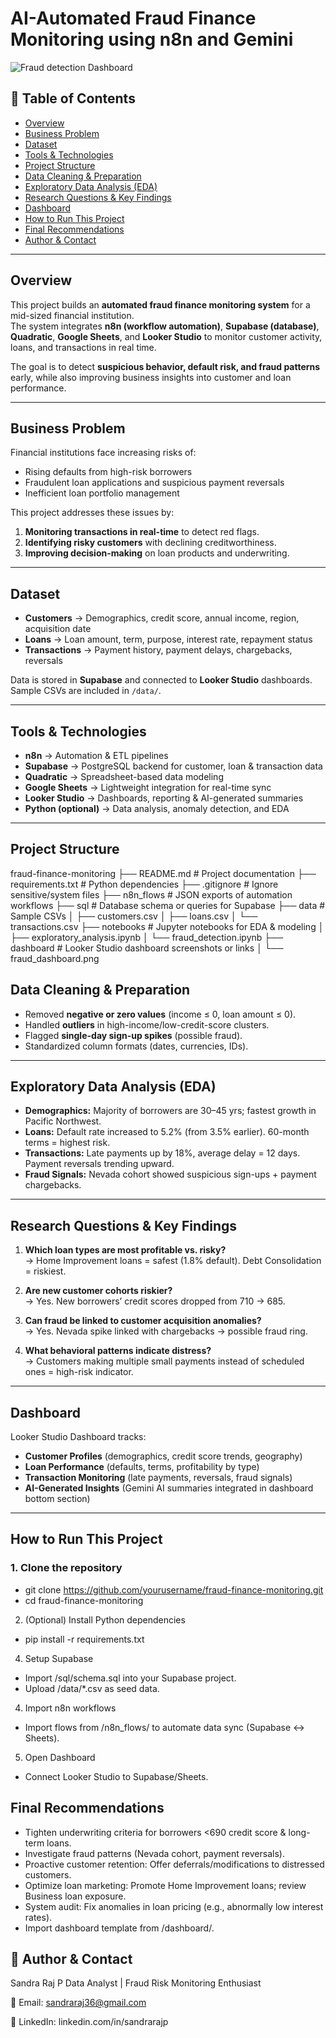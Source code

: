 # AI-Automated Fraud Finance Monitoring using n8n and Gemini  
![Fraud detection Dashboard](https://github.com/user-attachments/assets/7570ff5b-c30e-4bc2-b361-32f79beb382f)

## 📌 Table of Contents  
- [Overview](#overview)  
- [Business Problem](#business-problem)   
- [Dataset](#dataset)  
- [Tools & Technologies](#tools--technologies)  
- [Project Structure](#project-structure)  
- [Data Cleaning & Preparation](#data-cleaning--preparation)  
- [Exploratory Data Analysis (EDA)](#exploratory-data-analysis-eda)  
- [Research Questions & Key Findings](#research-questions--key-findings)  
- [Dashboard](#dashboard)  
- [How to Run This Project](#how-to-run-this-project)  
- [Final Recommendations](#final-recommendations)  
- [Author & Contact](#author--contact)  

---

## Overview  
This project builds an **automated fraud finance monitoring system** for a mid-sized financial institution.  
The system integrates **n8n (workflow automation)**, **Supabase (database)**, **Quadratic**, **Google Sheets**, and **Looker Studio** to monitor customer activity, loans, and transactions in real time.  

The goal is to detect **suspicious behavior, default risk, and fraud patterns** early, while also improving business insights into customer and loan performance.  

---

## Business Problem  
Financial institutions face increasing risks of:  
- Rising defaults from high-risk borrowers  
- Fraudulent loan applications and suspicious payment reversals  
- Inefficient loan portfolio management  

This project addresses these issues by:  
1. **Monitoring transactions in real-time** to detect red flags.  
2. **Identifying risky customers** with declining creditworthiness.  
3. **Improving decision-making** on loan products and underwriting.  

---

## Dataset  
- **Customers** → Demographics, credit score, annual income, region, acquisition date  
- **Loans** → Loan amount, term, purpose, interest rate, repayment status  
- **Transactions** → Payment history, payment delays, chargebacks, reversals  

Data is stored in **Supabase** and connected to **Looker Studio** dashboards.  
Sample CSVs are included in `/data/`.  

---

## Tools & Technologies  
- **n8n** → Automation & ETL pipelines  
- **Supabase** → PostgreSQL backend for customer, loan & transaction data  
- **Quadratic** → Spreadsheet-based data modeling  
- **Google Sheets** → Lightweight integration for real-time sync  
- **Looker Studio** → Dashboards, reporting & AI-generated summaries  
- **Python (optional)** → Data analysis, anomaly detection, and EDA  

---

## Project Structure  
fraud-finance-monitoring
├── README.md             # Project documentation
├── requirements.txt      # Python dependencies
├── .gitignore            # Ignore sensitive/system files
├── n8n_flows             # JSON exports of automation workflows
├── sql                   # Database schema or queries for Supabase
├── data                  # Sample CSVs
│ ├── customers.csv
│ ├── loans.csv
│ └── transactions.csv
├── notebooks            # Jupyter notebooks for EDA & modeling
│ ├── exploratory_analysis.ipynb
│ └── fraud_detection.ipynb
├── dashboard            # Looker Studio dashboard screenshots or links
│ └── fraud_dashboard.png

## Data Cleaning & Preparation  
- Removed **negative or zero values** (income ≤ 0, loan amount ≤ 0).  
- Handled **outliers** in high-income/low-credit-score clusters.  
- Flagged **single-day sign-up spikes** (possible fraud).  
- Standardized column formats (dates, currencies, IDs).  

---

## Exploratory Data Analysis (EDA)  
- **Demographics:** Majority of borrowers are 30–45 yrs; fastest growth in Pacific Northwest.  
- **Loans:** Default rate increased to 5.2% (from 3.5% earlier). 60-month terms = highest risk.  
- **Transactions:** Late payments up by 18%, average delay = 12 days. Payment reversals trending upward.  
- **Fraud Signals:** Nevada cohort showed suspicious sign-ups + payment chargebacks.  

---

## Research Questions & Key Findings  
1. **Which loan types are most profitable vs. risky?**  
   → Home Improvement loans = safest (1.8% default). Debt Consolidation = riskiest.  

2. **Are new customer cohorts riskier?**  
   → Yes. New borrowers’ credit scores dropped from 710 → 685.  

3. **Can fraud be linked to customer acquisition anomalies?**  
   → Yes. Nevada spike linked with chargebacks → possible fraud ring.  

4. **What behavioral patterns indicate distress?**  
   → Customers making multiple small payments instead of scheduled ones = high-risk indicator.  

---

## Dashboard  
Looker Studio Dashboard tracks:  
- **Customer Profiles** (demographics, credit score trends, geography)  
- **Loan Performance** (defaults, terms, profitability by type)  
- **Transaction Monitoring** (late payments, reversals, fraud signals)  
- **AI-Generated Insights** (Gemini AI summaries integrated in dashboard bottom section)  

---

## How to Run This Project  

### 1. Clone the repository  
- git clone https://github.com/yourusername/fraud-finance-monitoring.git
- cd fraud-finance-monitoring

2. (Optional) Install Python dependencies
 - pip install -r requirements.txt

4. Setup Supabase
- Import /sql/schema.sql into your Supabase project.
- Upload /data/*.csv as seed data.

4. Import n8n workflows
- Import flows from /n8n_flows/ to automate data sync (Supabase ↔ Sheets).

5. Open Dashboard
- Connect Looker Studio to Supabase/Sheets.

## Final Recommendations
- Tighten underwriting criteria for borrowers <690 credit score & long-term loans.
- Investigate fraud patterns (Nevada cohort, payment reversals).
- Proactive customer retention: Offer deferrals/modifications to distressed customers.
- Optimize loan marketing: Promote Home Improvement loans; review Business loan exposure.
- System audit: Fix anomalies in loan pricing (e.g., abnormally low interest rates).
- Import dashboard template from /dashboard/.

## 👤 Author & Contact

Sandra Raj P
Data Analyst | Fraud Risk Monitoring Enthusiast

📧 Email: sandraraj36@gmail.com

🔗 LinkedIn: linkedin.com/in/sandrarajp




